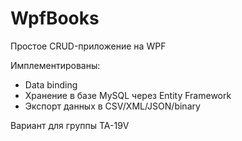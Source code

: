 # WpfBooks
Простое CRUD-приложение на WPF

Имплементированы:
* Data binding
* Хранение в базе MySQL через Entity Framework
* Экспорт данных в CSV/XML/JSON/binary

Вариант для группы TA-19V